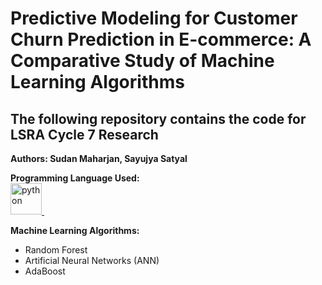 # Predictive Modeling for Customer Churn Prediction in E-commerce: A Comparative Study of Machine Learning Algorithms

## The following repository contains the code for LSRA Cycle 7 Research

**Authors: Sudan Maharjan, Sayujya Satyal**

**Programming Language Used:**\
<a href="https://www.python.org/doc/">
<img src="https://cdn.jsdelivr.net/gh/devicons/devicon@latest/icons/python/python-original.svg" alt="python" width="50" height="50"/>
</a> &emsp;

**Machine Learning Algorithms:**

- Random Forest
- Artificial Neural Networks (ANN)
- AdaBoost
